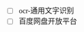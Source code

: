<span  style="font-family: Simsun,serif; font-size: 17px; ">

- [ ] ocr-通用文字识别
- [ ] 百度网盘开放平台

</span>